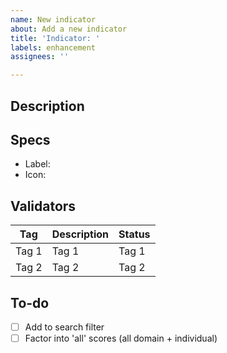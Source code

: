 ```yaml
---
name: New indicator
about: Add a new indicator
title: 'Indicator: '
labels: enhancement
assignees: ''

---
```


## Description

## Specs

- Label: 
- Icon: 

## Validators

| Tag | Description | Status |
|----------|----------|----------|
| Tag 1    | Tag 1    | Tag 1    |
| Tag 2    | Tag 2    | Tag 2    |

## To-do

- [ ] Add to search filter
- [ ] Factor into 'all' scores (all domain + individual)
